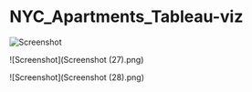 # NYC_Apartments_Tableau-viz

![Screenshot](https://raw.github.com/{mehaksanghi}/{NYC_Apartments_Tableau-viz/blob/master/Screenshot1.png})

![Screenshot](Screenshot (27).png)

![Screenshot](Screenshot (28).png)
